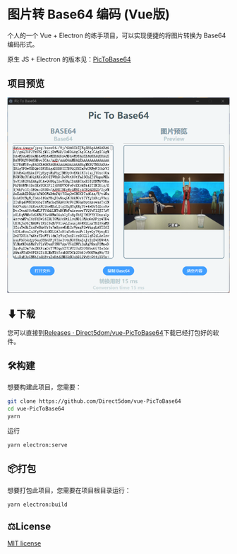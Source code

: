 # 图片转 Base64 编码 (Vue版)

个人的一个 Vue + Electron 的练手项目，可以实现便捷的将图片转换为 Base64 编码形式。

原生 JS + Electron 的版本见：[PicToBase64](https://github.com/Direct5dom/PicToBase64)

## 项目预览

![img](./README/2022-08-28-100448.png)

## ⬇下载

您可以直接到[Releases · Direct5dom/vue-PicToBase64](https://github.com/Direct5dom/vue-PicToBase64/releases)下载已经打包好的软件。

## 🛠️构建

想要构建此项目，您需要：

```sh
git clone https://github.com/Direct5dom/vue-PicToBase64
cd vue-PicToBase64
yarn
```

运行

```sh
yarn electron:serve
```

## 📦︎打包

想要打包此项目，您需要在项目根目录运行：

```sh
yarn electron:build
```

## ⚖️License

[MIT license](https://github.com/Direct5dom/vue-PicToBase64/blob/main/LICENSE)